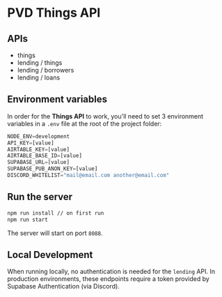 # PVD Things API

## APIs
- things
- lending / things
- lending / borrowers
- lending / loans

## Environment variables
In order for the **Things API** to work, you'll need to set 3 environment variables in a `.env` file at the root of the project folder:
```js
NODE_ENV=development
API_KEY=[value]
AIRTABLE_KEY=[value]
AIRTABLE_BASE_ID=[value]
SUPABASE_URL=[value]
SUPABASE_PUB_ANON_KEY=[value]
DISCORD_WHITELIST="mail@email.com another@email.com"
```

## Run the server
```bash
npm run install // on first run
npm run start
```
The server will start on port `8088`.

## Local Development
When running locally, no authentication is needed for the `lending` API. In production environments, these endpoints require a token provided by Supabase Authentication (via Discord).